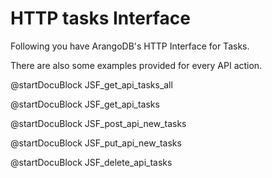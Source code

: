 HTTP tasks Interface
====================

Following you have ArangoDB's HTTP Interface for Tasks.

There are also some examples provided for every API action. 

@startDocuBlock JSF_get_api_tasks_all

@startDocuBlock JSF_get_api_tasks

@startDocuBlock JSF_post_api_new_tasks

@startDocuBlock JSF_put_api_new_tasks

@startDocuBlock JSF_delete_api_tasks
